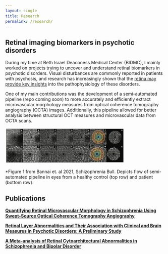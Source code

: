 ```yaml
---
layout: single
title: Research
permalink: /research/
---
```


## Retinal imaging biomarkers in psychotic disorders
During my time at Beth Israel Deaconess Medical Center (BIDMC), I mainly worked on projects trying to uncover and understand retinal biomarkers in
psychotic disorders. Visual disturbances are commonly reported in patients with psychosis, and research has increasingly shown that the [retina may provide key insights](https://academic.oup.com/schizophreniabulletin/article/47/3/577/6144974#google_vignette) into the pathophysiology of these disorders. 

One of my main contributions was the development of a semi-automated pipeline (repo coming soon) to more accurately and efficiently extract microvascular
morphology measures from optical coherence tomography angiography (OCTA) images. Additionally, this pipeline allowed for better analysis between structural
OCT measures and microvascular data from OCTA scans. 

<p float="middle">
  <img src="../assets/octa-pipeline-fig.png" width="75%" />
</p>
*Figure 1 from Bannai et. al 2021, Schizophrenia Bull. Depicts flow of semi-automated pipeline in eyes from a healthy control (top row) and patient (bottom row).

## Publications
[**Quantifying Retinal Microvascular Morphology in Schizophrenia Using Swept-Source Optical Coherence Tomography Angiography**](https://dbannai.github.io/files/2021-09-23-ss-octa-ret.pdf)

[**Retinal Layer Abnormalities and Their Association with Clinical and Brain Measures in Psychotic Disorders: A Preliminary Study**](https://dbannai.github.io/files/2020-02-27-ret-structural-prelim.pdf)

[**A Meta-analysis of Retinal Cytoarchitectural Abnormalities in Schizophrenia and Bipolar Disorder**](https://dbannai.github.io/files/2019-05-21-meta-analysis-sz-bd.pdf)
